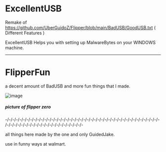 # ExcellentUSB

Remake of https://github.com/UberGuidoZ/Flipper/blob/main/BadUSB/GoodUSB.txt ( Different Features )

ExcellentUSB Helps you with setting up MalwareBytes on your WINDOWS machine.

------------------------------------------------------------------------------

# FlipperFun
a decent amount of BadUSB and more fun things that I made.

![image](https://user-images.githubusercontent.com/130898607/232289497-65ea0c2a-354c-4172-a6df-92dbda97736f.png)
##### picture of flipper zero

-/-/-/-/-/-/-/-/-/-/-/-/-/-/-/-/-/-/-/-/-/-/-/-/-/-/-/-/-/-/-/-/-/-/-/-/-/-/-/-/-/-/-/-/-/-/-/-/-/-/-/-/-/-/-/-/-/-/-/-/-/-/-/-/-/-

all things here made by the one and only GuidedJake.

use in funny ways at walmart.
